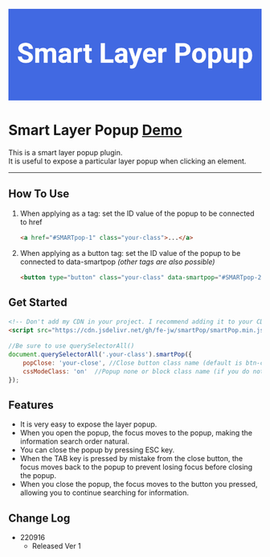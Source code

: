 ![Smart Layer Popup](/img/SP_logo.jpg)

# **Smart Layer Popup [Demo](https://fe-jw.github.io/smartPop)**

This is a smart layer popup plugin.  
It is useful to expose a particular layer popup when clicking an element.

---

## **How To Use**

1. When applying as a tag: set the ID value of the popup to be connected to href
	```html
	<a href="#SMARTpop-1" class="your-class">...</a>
	```

2. When applying as a button tag: set the ID value of the popup to be connected to data-smartpop _(other tags are also possible)_
	```html
	<button type="button" class="your-class" data-smartpop="#SMARTpop-2">...</button>
	```

## **Get Started**

```html
<!-- Don't add my CDN in your project. I recommend adding it to your CDN -->
<script src="https://cdn.jsdelivr.net/gh/fe-jw/smartPop/smartPop.min.js"></script>
```

```javascript
//Be sure to use querySelectorAll()
document.querySelectorAll('.your-class').smartPop({
	popClose: 'your-close',	//Close button class name (default is btn-close)
	cssModeClass: 'on'	//Popup none or block class name (if you do not write down the option, handle none/block with style property)
});
```

## **Features**
* It is very easy to expose the layer popup.
* When you open the popup, the focus moves to the popup, making the information search order natural.
* You can close the popup by pressing ESC key.
* When the TAB key is pressed by mistake from the close button, the focus moves back to the popup to prevent losing focus before closing the popup.
* When you close the popup, the focus moves to the button you pressed, allowing you to continue searching for information.

## **Change Log**
* 220916
	* Released Ver 1
